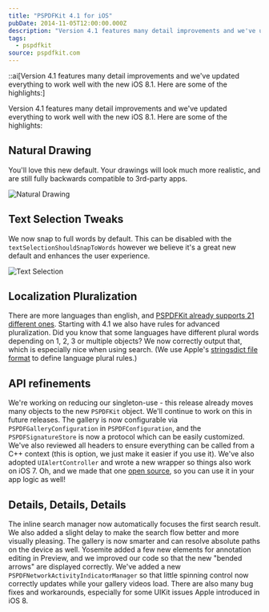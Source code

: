 ```yaml
---
title: "PSPDFKit 4.1 for iOS"
pubDate: 2014-11-05T12:00:00.000Z
description: "Version 4.1 features many detail improvements and we've updated everything to work well with the new iOS 8.1. Here are some of the highlights:"
tags:
  - pspdfkit
source: pspdfkit.com
---
```


::ai[Version 4.1 features many detail improvements and we've updated everything to work well with the new iOS 8.1. Here are some of the highlights:]

Version 4.1 features many detail improvements and we've updated everything to work well with the new iOS 8.1. Here are some of the highlights:

## Natural Drawing

You'll love this new default. Your drawings will look much more realistic, and are still fully backwards compatible to 3rd-party apps.

![Natural Drawing](/assets/img/pspdfkit/2014/pspdfkit-4-1/natural-drawing.gif)

## Text Selection Tweaks

We now snap to full words by default. This can be disabled with the `textSelectionShouldSnapToWords` however we believe it's a great new default and enhances the user experience.

![Text Selection](/assets/img/pspdfkit/2014/pspdfkit-4-1/text-selection.gif)

## Localization Pluralization

There are more languages than english, and [PSPDFKit already supports 21 different ones](/guides/ios/current/features/localization/). Starting with 4.1 we also have rules for advanced pluralization. Did you know that some languages have different plural words depending on 1, 2, 3 or multiple objects? We now correctly output that, which is especially nice when using search. (We use Apple's [stringsdict file format](https://developer.apple.com/library/ios/documentation/MacOSX/Conceptual/BPInternational/StringsdictFileFormat/StringsdictFileFormat.html) to define language plural rules.)

## API refinements

We're working on reducing our singleton-use - this release already moves many objects to the new `PSPDFKit` object. We'll continue to work on this in future releases. The gallery is now configurable via `PSPDFGalleryConfiguration` in `PSPDFConfiguration`, and the `PSPDFSignatureStore` is now a protocol which can be easily customized. We've also reviewed all headers to ensure everything can be called from a C++ context (this is option, we just make it easier if you use it). We've also adopted `UIAlertController` and wrote a new wrapper so things also work on iOS 7. Oh, and we made that one [open source](https://github.com/steipete/PSTAlertController), so you can use it in your app logic as well!

## Details, Details, Details

The inline search manager now automatically focuses the first search result. We also added a slight delay to make the search flow better and more visually pleasing. The gallery is now smarter and can resolve absolute paths on the device as well. Yosemite added a few new elements for annotation editing in Preview, and we improved our code so that the new "bended arrows" are displayed correctly. We've added a new `PSPDFNetworkActivityIndicatorManager` so that little spinning control now correctly updates while your gallery videos load. There are also many bug fixes and workarounds, especially for some UIKit issues Apple introduced in iOS 8.
